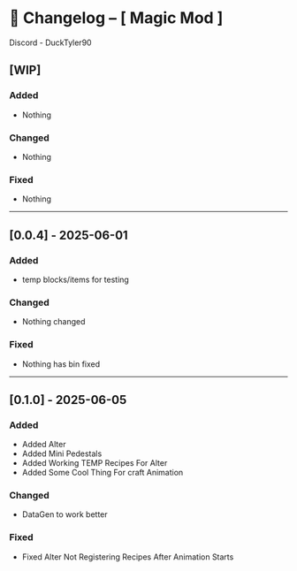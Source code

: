 # 📜 Changelog – [ Magic Mod ]

Discord - DuckTyler90

## [WIP]
### Added
- Nothing

### Changed
- Nothing

### Fixed
- Nothing

---

## [0.0.4] - 2025-06-01
### Added
- temp blocks/items for testing

### Changed
- Nothing changed

### Fixed
- Nothing has bin fixed

---

## [0.1.0] - 2025-06-05
### Added
- Added Alter
- Added Mini Pedestals
- Added Working TEMP Recipes For Alter
- Added Some Cool Thing For craft Animation

### Changed
- DataGen to work better

### Fixed
- Fixed Alter Not Registering Recipes After Animation Starts